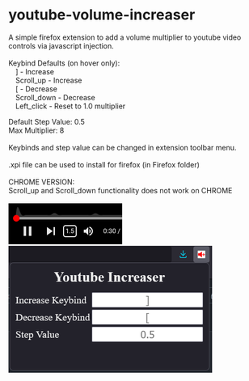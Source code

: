 # youtube-volume-increaser<br>
A simple firefox extension to add a volume multiplier to youtube video controls via javascript injection.<br>
<br>
Keybind Defaults (on hover only):<br>
&emsp;] - Increase<br>
&emsp;Scroll_up - Increase<br>
&emsp;[ - Decrease<br>
&emsp;Scroll_down - Decrease<br>
&emsp;Left_click - Reset to 1.0 multiplier<br>
 
Default Step Value: 0.5<br>
Max Multiplier: 8<br>
<br>
Keybinds and step value can be changed in extension toolbar menu.<br>
<br>
.xpi file can be used to install for firefox (in Firefox folder)<br>
<br>
CHROME VERSION:<br>
Scroll_up and Scroll_down functionality does not work on CHROME<br>
<br>
![img_1](img_1.png)<br>
![img_2](img_2.png)

